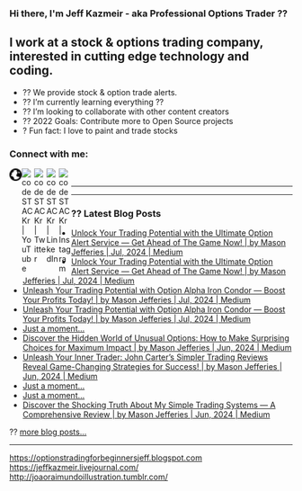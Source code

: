 

<!--
**jeffkazmeir/jeffkazmeir** is a ✨ _special_ ✨ repository because its `README.md` (this file) appears on your GitHub profile.

Here are some ideas to get you started:

- 🔭 I’m currently working on ...
- 🌱 I’m currently learning ...
- 👯 I’m looking to collaborate on ...
- 🤔 I’m looking for help with ...
- 💬 Ask me about ...
- 📫 How to reach me: ...
- 😄 Pronouns: ...
- ⚡ Fun fact: ...
-->
### Hi there, I'm Jeff Kazmeir - aka Professional Options Trader ??
## I work at a stock & options trading company, interested in cutting edge technology and coding.

- ?? We provide stock & option trade alerts.
- ?? I’m currently learning everything ??
- ?? I’m looking to collaborate with other content creators
- ?? 2022 Goals: Contribute more to Open Source projects
- ? Fun fact: I love to paint and trade stocks


### Connect with me:

[<img align="left" alt="codeSTACKr.com" width="22px" src="https://raw.githubusercontent.com/iconic/open-iconic/master/svg/globe.svg" />][website]
[<img align="left" alt="codeSTACKr | YouTube" width="22px" src="https://cdn.jsdelivr.net/npm/simple-icons@v3/icons/youtube.svg" />][youtube]
[<img align="left" alt="codeSTACKr | Twitter" width="22px" src="https://cdn.jsdelivr.net/npm/simple-icons@v3/icons/twitter.svg" />][twitter]
[<img align="left" alt="codeSTACKr | LinkedIn" width="22px" src="https://cdn.jsdelivr.net/npm/simple-icons@v3/icons/linkedin.svg" />][linkedin]
[<img align="left" alt="codeSTACKr | Instagram" width="22px" src="https://cdn.jsdelivr.net/npm/simple-icons@v3/icons/instagram.svg" />][instagram]

<br />

---

---

### ?? Latest Blog Posts

<!-- BLOG-POST-LIST:START -->
- [Unlock Your Trading Potential with the Ultimate Option Alert Service — Get Ahead of The Game Now! | by Mason Jefferies | Jul, 2024 | Medium](https://tradingoptionsforbeginners.medium.com/unlock-your-trading-potential-with-the-ultimate-option-alert-service-get-ahead-of-the-game-now-99c338daf52c?source=ifttt--------------3)
- [Unlock Your Trading Potential with the Ultimate Option Alert Service — Get Ahead of The Game Now! | by Mason Jefferies | Jul, 2024 | Medium](https://tradingoptionsforbeginners.medium.com/unlock-your-trading-potential-with-the-ultimate-option-alert-service-get-ahead-of-the-game-now-2d981e8edc4c?source=ifttt--------------3)
- [Unleash Your Trading Potential with Option Alpha Iron Condor — Boost Your Profits Today! | by Mason Jefferies | Jul, 2024 | Medium](https://tradingoptionsforbeginners.medium.com/unleash-your-trading-potential-with-option-alpha-iron-condor-boost-your-profits-today-820bc49e7a60?source=ifttt--------------3)
- [Unleash Your Trading Potential with Option Alpha Iron Condor — Boost Your Profits Today! | by Mason Jefferies | Jul, 2024 | Medium](https://tradingoptionsforbeginners.medium.com/unleash-your-trading-potential-with-option-alpha-iron-condor-boost-your-profits-today-41dbfdc4e80b?source=ifttt--------------3)
- [Just a moment...](https://medium.com/@tradingoptionsforbeginners/unlock-the-secrets-of-forex-trading-a-comprehensive-review-of-the-basics-explained-in-simple-terms-5e5270e333bb?source=ifttt--------------3)
- [Discover the Hidden World of Unusual Options: How to Make Surprising Choices for Maximum Impact | by Mason Jefferies | Jun, 2024 | Medium](https://tradingoptionsforbeginners.medium.com/discover-the-hidden-world-of-unusual-options-how-to-make-surprising-choices-for-maximum-impact-5d2d80f9324b?source=ifttt--------------3)
- [Unleash Your Inner Trader: John Carter’s Simpler Trading Reviews Reveal Game-Changing Strategies for Success! | by Mason Jefferies | Jun, 2024 | Medium](https://tradingoptionsforbeginners.medium.com/unleash-your-inner-trader-john-carters-simpler-trading-reviews-reveal-game-changing-strategies-c5c9159dde32?source=ifttt--------------3)
- [Just a moment...](https://medium.com/@tradingoptionsforbeginners/discover-the-ultimate-game-changing-strategy-unveiling-the-best-auto-trade-option-advisory-d96d86723863?source=ifttt--------------3)
- [Just a moment...](https://medium.com/@tradingoptionsforbeginners/unlock-your-wealth-potential-with-the-best-nifty-option-advisory-services-your-ticket-to-financial-10bb272cd8de?source=ifttt--------------3)
- [Discover the Shocking Truth About My Simple Trading Systems — A Comprehensive Review | by Mason Jefferies | Jun, 2024 | Medium](https://tradingoptionsforbeginners.medium.com/discover-the-shocking-truth-about-my-simple-trading-systems-a-comprehensive-review-b79cb46fe001?source=ifttt--------------3)
<!-- BLOG-POST-LIST:END -->

?? [more blog posts...](https://theministerofcapitalism.com/blog/)

---


[website]: https://kingtradingsystems.com/blog/
[twitter]: https://twitter.com/optionstradejef
[youtube]: https://www.youtube.com/channel/UCEo82TuA0YdbXyO2oPecIHQ
[instagram]: https://tradingoptionsforbeginners.medium.com
[linkedin]: https://ca.linkedin.com/in/theministerofcapitalism
 https://optionstradingforbeginnersjeff.blogspot.com
 https://jeffkazmeir.livejournal.com/
 http://joaoraimundoillustration.tumblr.com/



